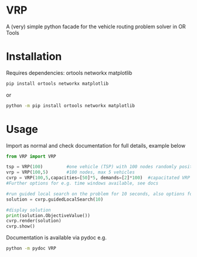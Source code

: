 # VRP

A (very) simple python facade for the vehicle routing problem solver in OR Tools

# Installation

Requires dependencies: ortools networkx matplotlib

```bash
pip install ortools networkx matplotlib
```
or
```bash
python -m pip install ortools networkx matplotlib
```
# Usage

Import as normal and check documentation for full details, example below

```Python
from VRP import VRP

tsp = VRP(100)         #one vehicle (TSP) with 100 nodes randomly positioned in a square
vrp = VRP(100,5)       #100 nodes, max 5 vehicles
cvrp = VRP(100,5,capacities=[50]*5, demands=[2]*100)  #capacitated VRP with homogeneous demands and capacities
#Further options for e.g. time windows available, see docs

#run guided local search on the problem for 10 seconds, also options for tabu search and simulated annealing
solution = cvrp.guidedLocalSearch(10)

#display solution
print(solution.ObjectiveValue())
cvrp.render(solution)
cvrp.show()
``` 
Documentation is available via pydoc e.g.
```Bash
python -m pydoc VRP
```
